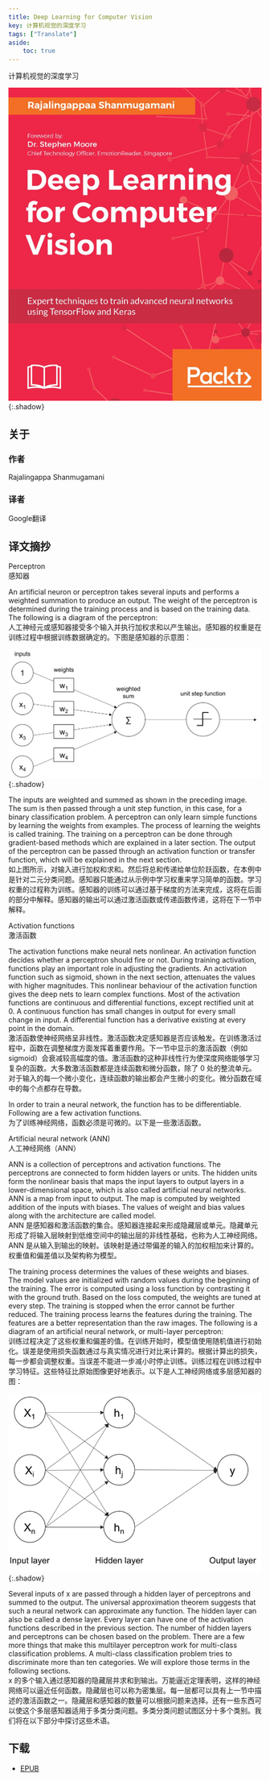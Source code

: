 ```yaml
---
title: Deep Learning for Computer Vision
key: 计算机视觉的深度学习
tags: ["Translate"]
aside:
    toc: true
---
```


计算机视觉的深度学习 <!--more-->

![Image](/assets/images/Translator/Deep%20Learning%20for%20Computer%20Vision.jpeg){:.shadow}

## 关于

### 作者

Rajalingappa Shanmugamani

### 译者

Google翻译

## 译文摘抄

Perceptron\
感知器

An artificial neuron or perceptron takes several inputs and performs a weighted summation to produce an output. The weight of the perceptron is determined during the training process and is based on the training data. The following is a diagram of the perceptron:\
人工神经元或感知器接受多个输入并执行加权求和以产生输出。感知器的权重是在训练过程中根据训练数据确定的。下图是感知器的示意图：

![Image](/assets/images/Translator/1e292483-bf0f-4474-9ee4-9f18966861b6.png){:.shadow}

The inputs are weighted and summed as shown in the preceding image. The sum is then passed through a unit step function, in this case, for a binary classification problem. A perceptron can only learn simple functions by learning the weights from examples. The process of learning the weights is called training. The training on a perceptron can be done through gradient-based methods which are explained in a later section. The output of the perceptron can be passed through an activation function or transfer function, which will be explained in the next section.\
如上图所示，对输入进行加权和求和。然后将总和传递给单位阶跃函数，在本例中是针对二元分类问题。感知器只能通过从示例中学习权重来学习简单的函数。学习权重的过程称为训练。感知器的训练可以通过基于梯度的方法来完成，这将在后面的部分中解释。感知器的输出可以通过激活函数或传递函数传递，这将在下一节中解释。

Activation functions\
激活函数

The activation functions make neural nets nonlinear. An activation function decides whether a perceptron should fire or not. During training activation, functions play an important role in adjusting the gradients. An activation function such as sigmoid, shown in the next section, attenuates the values with higher magnitudes. This nonlinear behaviour of the activation function gives the deep nets to learn complex functions. Most of the activation functions are continuous and differential functions, except rectified unit at 0. A continuous function has small changes in output for every small change in input. A differential function has a derivative existing at every point in the domain.\
激活函数使神经网络呈非线性。激活函数决定感知器是否应该触发。在训练激活过程中，函数在调整梯度方面发挥着重要作用。下一节中显示的激活函数（例如 sigmoid）会衰减较高幅度的值。激活函数的这种非线性行为使深度网络能够学习复杂的函数。大多数激活函数都是连续函数和微分函数，除了 0 处的整流单元。对于输入的每一个微小变化，连续函数的输出都会产生微小的变化。微分函数在域中的每个点都存在导数。

In order to train a neural network, the function has to be differentiable. Following are a few activation functions.\
为了训练神经网络，函数必须是可微的。以下是一些激活函数。

Artificial neural network (ANN)\
人工神经网络（ANN）

ANN is a collection of perceptrons and activation functions. The perceptrons are connected to form hidden layers or units. The hidden units form the nonlinear basis that maps the input layers to output layers in a lower-dimensional space, which is also called artificial neural networks. ANN is a map from input to output. The map is computed by weighted addition of the inputs with biases. The values of weight and bias values along with the architecture are called model.\
ANN 是感知器和激活函数的集合。感知器连接起来形成隐藏层或单元。隐藏单元形成了将输入层映射到低维空间中的输出层的非线性基础，也称为人工神经网络。 ANN 是从输入到输出的映射。该映射是通过带偏差的输入的加权相加来计算的。权重值和偏差值以及架构称为模型。

The training process determines the values of these weights and biases. The model values are initialized with random values during the beginning of the training. The error is computed using a loss function by contrasting it with the ground truth. Based on the loss computed, the weights are tuned at every step. The training is stopped when the error cannot be further reduced. The training process learns the features during the training. The features are a better representation than the raw images. The following is a diagram of an artificial neural network, or multi-layer perceptron:\
训练过程决定了这些权重和偏差的值。在训练开始时，模型值使用随机值进行初始化。误差是使用损失函数通过与真实情况进行对比来计算的。根据计算出的损失，每一步都会调整权重。当误差不能进一步减小时停止训练。训练过程在训练过程中学习特征。这些特征比原始图像更好地表示。以下是人工神经网络或多层感知器的图：

![Image](/assets/images/Translator/386212ca-7e62-482c-b6b3-d0d30426ca19.png){:.shadow}

Several inputs of x are passed through a hidden layer of perceptrons and summed to the output. The universal approximation theorem suggests that such a neural network can approximate any function. The hidden layer can also be called a dense layer. Every layer can have one of the activation functions described in the previous section. The number of hidden layers and perceptrons can be chosen based on the problem. There are a few more things that make this multilayer perceptron work for multi-class classification problems. A multi-class classification problem tries to discriminate more than ten categories. We will explore those terms in the following sections.\
x 的多个输入通过感知器的隐藏层并求和到输出。万能逼近定理表明，这样的神经网络可以逼近任何函数。隐藏层也可以称为密集层。每一层都可以具有上一节中描述的激活函数之一。隐藏层和感知器的数量可以根据问题来选择。还有一些东西可以使这个多层感知器适用于多类分类问题。多类分类问题试图区分十多个类别。我们将在以下部分中探讨这些术语。

## 下载

- [EPUB](https://zuckertech-my.sharepoint.com/:u:/g/personal/jex_zuckertech_onmicrosoft_com/EbnOYlQwGPJOnTDHgl-jN_IBlg6oHHDcLbpWwC-Hk8mIFg?e=wypcj5)

